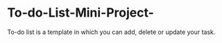 # To-do-List-Mini-Project-
To-do list is a template in which you can add, delete or update your task.
